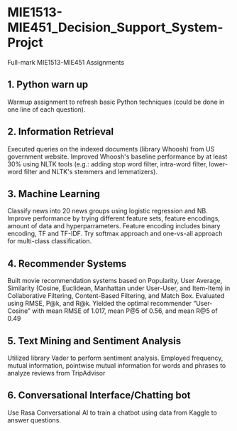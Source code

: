 # MIE1513-MIE451_Decision_Support_System-Projct
Full-mark MIE1513-MIE451 Assignments

## 1. Python warn up<br/>
Warmup assignment to refresh basic Python techniques (could be done in one line of each question).

## 2. Information Retrieval<br/>
Executed queries on the indexed documents (library Whoosh) from US government website. Improved Whoosh's baseline performance by at least 30% using NLTK tools (e.g.: adding stop word filter, intra-word filter, lower-word filter and NLTK's stemmers and lemmatizers).

## 3. Machine Learning<br/>
Classify news into 20 news groups using logistic regression and NB. Improve performance by trying different feature sets, feature encodings, amount of data and hyperparrameters. Feature encoding includes binary encoding, TF and TF-IDF. Try softmax approach and one-vs-all approach for multi-class classification.

## 4. Recommender Systems<br/>
Built movie recommendation systems based on Popularity, User Average, Similarity (Cosine, Euclidean, Manhattan under User-User, and Item-Item) in Collaborative Filtering, Content-Based Filtering, and Match Box. Evaluated using RMSE, P@k, and R@k. Yielded the optimal recommender “User-Cosine” with mean RMSE of 1.017, mean P@5 of 0.56, and mean R@5 of 0.49
	
## 5. Text Mining and Sentiment Analysis<br/>
Utilized library Vader to perform sentiment analysis. Employed frequency, mutual information, pointwise mutual information for words and phrases to analyze reviews from TripAdvisor

## 6. Conversational Interface/Chatting bot<br/>
Use Rasa Conversational AI to train a chatbot using data from Kaggle to answer questions.
